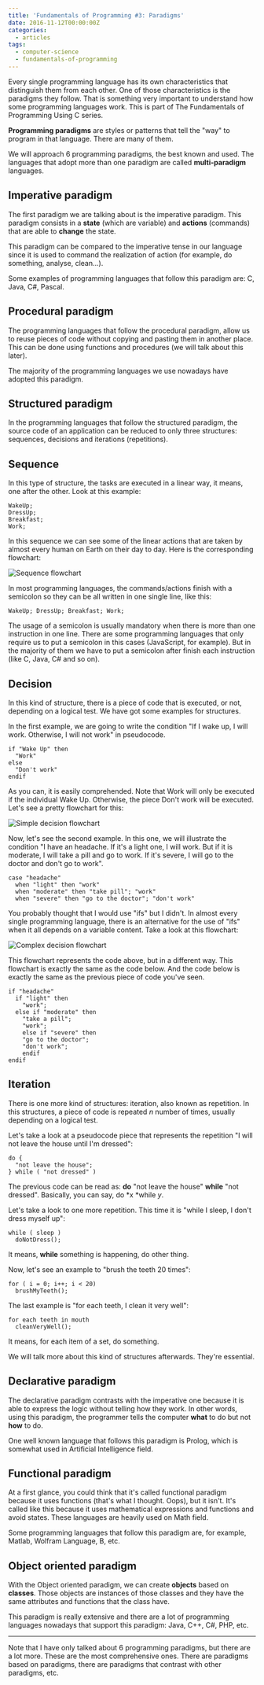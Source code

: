 ```yaml
---
title: 'Fundamentals of Programming #3: Paradigms'
date: 2016-11-12T00:00:00Z
categories:
  - articles
tags:
  - computer-science
  - fundamentals-of-programming
---
```


Every single programming language has its own characteristics
that distinguish them from each other. One of those characteristics is the
paradigms they follow. That is something very important to understand how some
programming languages work. This is part of The Fundamentals of Programming
Using C series.

<!--more-->

**Programming paradigms** are styles or patterns that tell the "way" to program
in that language. There are many of them.

We will approach 6 programming paradigms, the best known and used. The languages
that adopt more than one paradigm are called **multi-paradigm** languages.

## Imperative paradigm

The first paradigm we are talking about is the imperative paradigm. This
paradigm consists in a **state** (which are variable) and **actions** (commands)
that are able to **change** the state.

This paradigm can be compared to the imperative tense in our language since it
is used to command the realization of action (for example, do something,
analyse, clean…).

Some examples of programming languages that follow this paradigm are: C, Java,
C#, Pascal.

## Procedural paradigm

The programming languages that follow the procedural paradigm, allow us to reuse
pieces of code without copying and pasting them in another place. This can be
done using functions and procedures (we will talk about this later).

The majority of the programming languages we use nowadays have adopted this
paradigm.

## Structured paradigm

In the programming languages that follow the structured paradigm, the source
code of an application can be reduced to only three structures: sequences,
decisions and iterations (repetitions).

## Sequence

In this type of structure, the tasks are executed in a linear way, it means, one
after the other. Look at this example:

```
WakeUp;
DressUp;
Breakfast;
Work;
```

In this sequence we can see some of the linear actions that are taken by almost
every human on Earth on their day to day. Here is the corresponding flowchart:

![Sequence flowchart](https://cdn.hacdias.com/media/2016-11-sequence.jpg)

In most programming languages, the commands/actions finish with a semicolon so
they can be all written in one single line, like this:

```
WakeUp; DressUp; Breakfast; Work;
```

The usage of a semicolon is usually mandatory when there is more than one
instruction in one line. There are some programming languages that only require
us to put a semicolon in this cases (JavaScript, for example). But in the
majority of them we have to put a semicolon after finish each instruction (like
C, Java, C# and so on).

## Decision

In this kind of structure, there is a piece of code that is executed, or not,
depending on a logical test. We have got some examples for structures.

In the first example, we are going to write the condition "If I wake up, I will
work. Otherwise, I will not work" in pseudocode.

```
if "Wake Up" then        
  "Work"        
else      
  "Don't work"        
endif
```

As you can, it is easily comprehended. Note that Work will only be executed if
the individual Wake Up. Otherwise, the piece Don't work will be executed. Let's
see a pretty flowchart for this:

![Simple decision flowchart](https://cdn.hacdias.com/media/2016-11-decision.jpg)

Now, let's see the second example. In this one, we will illustrate the condition
"I have an headache. If it's a light one, I will work. But if it is moderate, I
will take a pill and go to work. If it's severe, I will go to the doctor and
don't go to work".

```
case "headache"        
  when "light" then "work"        
  when "moderate" then "take pill"; "work"        
  when "severe" then "go to the doctor"; "don't work"
```

You probably thought that I would use "ifs" but I didn't. In almost every single
programming language, there is an alternative for the use of "ifs" when it all
depends on a variable content. Take a look at this flowchart:

![Complex decision flowchart](https://cdn.hacdias.com/media/2016-11-decision-social.jpg)

This flowchart represents the code above, but in a different way. This flowchart
is exactly the same as the code below. And the code below is exactly the same as
the previous piece of code you've seen.

```
if "headache"          
  if "light" then          
    "work";          
  else if "moderate" then          
    "take a pill";          
    "work";          
    else if "severe" then          
    "go to the doctor";          
    "don't work";          
    endif          
endif
```

## Iteration

There is one more kind of structures: iteration, also known as repetition. In
this structures, a piece of code is repeated *n* number of times, usually
depending on a logical test.

Let's take a look at a pseudocode piece that represents the repetition "I will
not leave the house until I'm dressed":

```
do {        
  "not leave the house";        
} while ( "not dressed" )
```

The previous code can be read as: **do** "not leave the house" **while** "not
dressed". Basically, you can say, do *x *while *y*.

Let's take a look to one more repetition. This time it is "while I sleep, I
don't dress myself up":

```
while ( sleep )
  doNotDress();
```

It means, **while** something is happening, do other thing.

Now, let's see an example to "brush the teeth 20 times":

```
for ( i = 0; i++; i < 20)
  brushMyTeeth();
```

The last example is "for each teeth, I clean it very well":

```
for each teeth in mouth
  cleanVeryWell();
```

It means, for each item of a set, do something.

We will talk more about this kind of structures afterwards. They're essential.

## Declarative paradigm

The declarative paradigm contrasts with the imperative one because it is able to
express the logic without telling how they work. In other words, using this
paradigm, the programmer tells the computer **what** to do but not **how** to
do.

One well known language that follows this paradigm is Prolog, which is somewhat
used in Artificial Intelligence field.

## Functional paradigm

At a first glance, you could think that it's called functional paradigm because
it uses functions (that's what I thought. Oops), but it isn't. It's called like
this because it uses mathematical expressions and functions and avoid states.
These languages are heavily used on Math field.

Some programming languages that follow this paradigm are, for example, Matlab,
Wolfram Language, B, etc.

## Object oriented paradigm

With the Object oriented paradigm, we can create **objects** based on
**classes**. Those objects are instances of those classes and they have the same
attributes and functions that the class have.

This paradigm is really extensive and there are a lot of programming languages
nowadays that support this paradigm: Java, C++, C#, PHP, etc.

*****

Note that I have only talked about 6 programming paradigms, but there are a lot
more. These are the most comprehensive ones. There are paradigms based on
paradigms, there are paradigms that contrast with other paradigms, etc.
